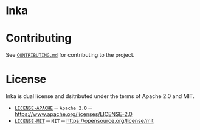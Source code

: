 # Inka 

# Contributing
See [`CONTRIBUTING.md`][CONTRIBUTING] for contributing to the project.

# License
Inka is dual license and dsitributed under the terms of Apache 2.0 and MIT.
- [`LICENSE-APACHE`][LICENSE_APACHE] ─ `Apache 2.0` ─ https://www.apache.org/licenses/LICENSE-2.0
- [`LICENSE-MIT`][LICENSE_MIT] ─ `MIT` ─ https://opensource.org/license/mit

[CONTRIBUTING]: ./CONTRIBUTING.md
[LICENSE_APACHE]: ./LICENSE-APACHE
[LICENSE_MIT]: ./LICENSE-MIT